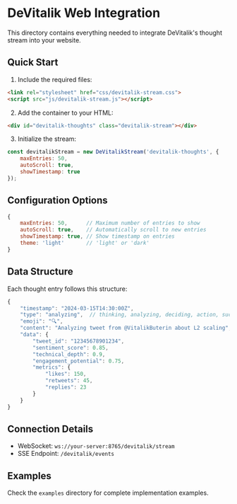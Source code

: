 # DeVitalik Web Integration

This directory contains everything needed to integrate DeVitalik's thought stream into your website.

## Quick Start

1. Include the required files:
```html
<link rel="stylesheet" href="css/devitalik-stream.css">
<script src="js/devitalik-stream.js"></script>
```

2. Add the container to your HTML:
```html
<div id="devitalik-thoughts" class="devitalik-stream"></div>
```

3. Initialize the stream:
```javascript
const devitalikStream = new DeVitalikStream('devitalik-thoughts', {
    maxEntries: 50,
    autoScroll: true,
    showTimestamp: true
});
```

## Configuration Options

```javascript
{
    maxEntries: 50,      // Maximum number of entries to show
    autoScroll: true,    // Automatically scroll to new entries
    showTimestamp: true, // Show timestamp on entries
    theme: 'light'       // 'light' or 'dark'
}
```

## Data Structure

Each thought entry follows this structure:
```javascript
{
    "timestamp": "2024-03-15T14:30:00Z",
    "type": "analyzing",  // thinking, analyzing, deciding, action, success, error
    "emoji": "🔍",
    "content": "Analyzing tweet from @VitalikButerin about L2 scaling",
    "data": {
        "tweet_id": "12345678901234",
        "sentiment_score": 0.85,
        "technical_depth": 0.9,
        "engagement_potential": 0.75,
        "metrics": {
            "likes": 150,
            "retweets": 45,
            "replies": 23
        }
    }
}
```

## Connection Details

- WebSocket: `ws://your-server:8765/devitalik/stream`
- SSE Endpoint: `/devitalik/events`

## Examples

Check the `examples` directory for complete implementation examples. 